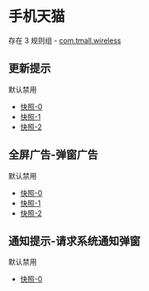 # 手机天猫

存在 3 规则组 - [com.tmall.wireless](/src/apps/com.tmall.wireless.ts)

## 更新提示

默认禁用

- [快照-0](https://i.gkd.li/i/13162603)
- [快照-1](https://i.gkd.li/i/13258201)
- [快照-2](https://i.gkd.li/i/13399536)

## 全屏广告-弹窗广告

默认禁用

- [快照-0](https://i.gkd.li/i/13222394)
- [快照-1](https://i.gkd.li/i/13222500)
- [快照-2](https://i.gkd.li/i/13222510)

## 通知提示-请求系统通知弹窗

默认禁用

- [快照-0](https://i.gkd.li/i/13258215)
